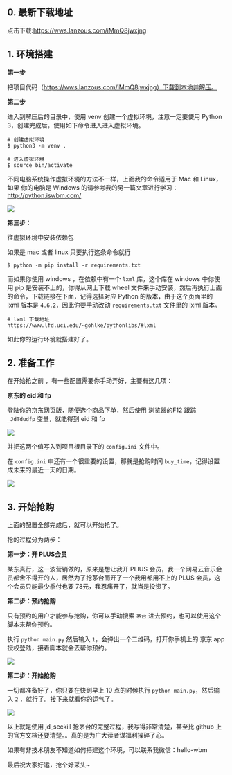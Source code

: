 ## 0. 最新下载地址

点击下载:https://wws.lanzous.com/iMmQ8jwxjng

## 1. 环境搭建

**第一步**

把项目代码（https://wws.lanzous.com/iMmQ8jwxjng）下载到本地并解压。

**第二步**

进入到解压后的目录中，使用 venv 创建一个虚拟环境，注意一定要使用 Python 3，创建完成后，使用如下命令进入进入虚拟环境。

```shell
# 创建虚拟环境
$ python3 -m venv .

# 进入虚拟环境
$ source bin/activate
```

不同电脑系统操作虚拟环境的方法不一样，上面我的命令适用于 Mac 和 Linux，如果 你的电脑是 Windows 的请参考我的另一篇文章进行学习：http://python.iswbm.com/

![](http://image.iswbm.com/image-20210103100700014.png)

**第三步**：

往虚拟环境中安装依赖包

如果是 mac 或者 linux 只要执行这条命令就行

```shell
$ python -m pip install -r requirements.txt
```

而如果你使用 windows ，在依赖中有一个 `lxml` 库，这个库在 windows 中你使用 pip 是安装不上的，你得从网上下载 wheel 文件来手动安装，然后再执行上面的命令，下载链接在下面，记得选择对应 Python 的版本，由于这个页面里的 lxml 版本是 `4.6.2`，因此你要手动改动 `requirements.txt` 文件里的 lxml 版本。

```shell
# lxml 下载地址
https://www.lfd.uci.edu/~gohlke/pythonlibs/#lxml
```

如此你的运行环境就搭建好了。

## 2. 准备工作

在开始抢之前 ，有一些配置需要你手动弄好，主要有这几项：

**京东的 eid 和 fp**

登陆你的京东网页版，随便选个商品下单，然后使用 浏览器的F12 跟踪 `_JdTdudfp` 变量，就能得到 eid 和 fp

![](http://image.iswbm.com/image-20210103100818959.png)

并把这两个值写入到项目根目录下的 `config.ini` 文件中。

在 `config.ini` 中还有一个很重要的设置，那就是抢购时间 `buy_time`，记得设置成未来的最近一天的日期。

![](http://image.iswbm.com/image-20210103100925244.png)

## 3. 开始抢购

上面的配置全部完成后，就可以开始抢了。

抢的过程分为两步：

**第一步：开 PLUS会员**

某东真行，这一波营销做的，原来是想让我开 PLIUS 会员，我一个网易云音乐会员都舍不得开的人，居然为了抢茅台而开了一个我用都用不上的 PLUS 会员，这个会员只能最少季付也要 78元，我忍痛开了，就当是投资了。

**第二步：预约抢购**

只有预约的用户才能参与抢购，你可以手动搜索 `茅台` 进去预约，也可以使用这个脚本来帮你预约。

执行 `python main.py` 然后输入 `1`，会弹出一个二维码，打开你手机上的 京东 app 授权登陆，接着脚本就会去帮你预约。

![](http://image.iswbm.com/image-20210103100940709.png)



**第二步：开始抢购**

一切都准备好了，你只要在快到早上 10 点的时候执行 `python main.py`，然后输入 `2` ，就行了。接下来就看你的运气了。

![](http://image.iswbm.com/image-20210103100953967.png)

以上就是使用 jd_seckill 抢茅台的完整过程，我写得非常清楚，甚至比 github 上的官方文档还要清楚。。真的是为广大读者谋福利操碎了心。

如果有非技术朋友不知道如何搭建这个环境，可以联系我微信：hello-wbm

最后祝大家好运，抢个好采头~
